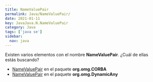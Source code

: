 ```yaml
---
title: NameValuePair
permalink: Java/NameValuePair/
date: 2021-01-11
key: JavaJava.N.NameValuePair
category: Java
tags: ['java se']
sidebar: 
  nav: java
---
```


Existen varios elementos con el nombre **NameValuePair**. ¿Cuál de ellas estás buscando?
<ul>
<li><a href="/Java/NameValuePair-org-omg-CORBA/">NameValuePair</a> en el paquete <strong>org.omg.CORBA</strong></li>
<li><a href="/Java/NameValuePair-org-omg-DynamicAny/">NameValuePair</a> en el paquete <strong>org.omg.DynamicAny</strong></li>
<ul>
